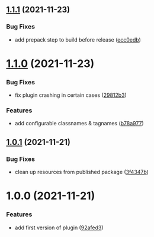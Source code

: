 ## [1.1.1](https://github.com/SkySails/rehype-tabular-code/compare/v1.1.0...v1.1.1) (2021-11-23)


### Bug Fixes

* add prepack step to build before release ([ecc0edb](https://github.com/SkySails/rehype-tabular-code/commit/ecc0edb25bb34bccd690f19dfc23646f1688daa9))

# [1.1.0](https://github.com/SkySails/rehype-tabular-code/compare/v1.0.1...v1.1.0) (2021-11-23)


### Bug Fixes

* fix plugin crashing in certain cases ([29812b3](https://github.com/SkySails/rehype-tabular-code/commit/29812b35b73f92b23a9dd392e28ad3c2eee0c0d6))


### Features

* add configurable classnames & tagnames ([b78a977](https://github.com/SkySails/rehype-tabular-code/commit/b78a97744e0758ad7206de4c6d9dbb359ad686d1))

## [1.0.1](https://github.com/SkySails/rehype-tabular-code/compare/v1.0.0...v1.0.1) (2021-11-21)


### Bug Fixes

* clean up resources from published package ([3f4347b](https://github.com/SkySails/rehype-tabular-code/commit/3f4347bb866985ea371088b8e54d1dc0739111a9))

# 1.0.0 (2021-11-21)


### Features

* add first version of plugin ([92afed3](https://github.com/SkySails/rehype-tabular-code/commit/92afed3e593df5eb7e16532b1b902835eae89550))
